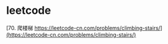 # leetcode
[70. 爬楼梯 https://leetcode-cn.com/problems/climbing-stairs/](https://leetcode-cn.com/problems/climbing-stairs/)